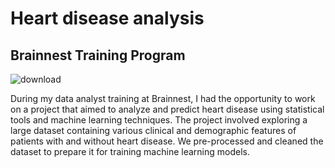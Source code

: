 # Heart disease analysis

## Brainnest Training Program

![download](https://user-images.githubusercontent.com/104760218/223480218-54cdcdc5-fb96-4026-a038-d4add972cd07.jpg)

During my data analyst training at Brainnest, I had the opportunity to work on a project that aimed to analyze and predict heart disease using statistical tools 
and machine learning techniques. The project involved exploring a large dataset containing various clinical and demographic features of patients with and without heart disease. 
We pre-processed and cleaned the dataset to prepare it for training machine learning models.
